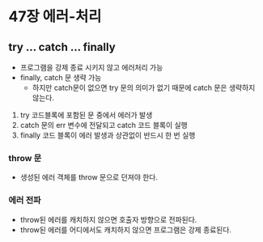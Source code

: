 # 47장 에러-처리

## try ... catch ... finally

- 프로그램을 강제 종료 시키지 않고 에러처리 가능
- finally, catch 문 생략 가능
  - 하지만 catch문이 없으면 try 문의 의미가 없기 때문에 catch 문은 생략하지 않는다.

1. try 코드블록에 포함된 문 중에서 에러가 발생
1. catch 문의 err 변수에 전달되고 catch 코드 블록이 실행
1. finally 코드 블록이 에러 발생과 상관없이 반드시 한 번 실행

### throw 문

- 생성된 에러 객체를 throw 문으로 던져야 한다.

### 에러 전파

- throw된 에러를 캐치하지 않으면 호출자 방향으로 전파된다.
- throw된 에러를 어디에서도 캐치하지 않으면 프로그램은 강제 종료된다.
